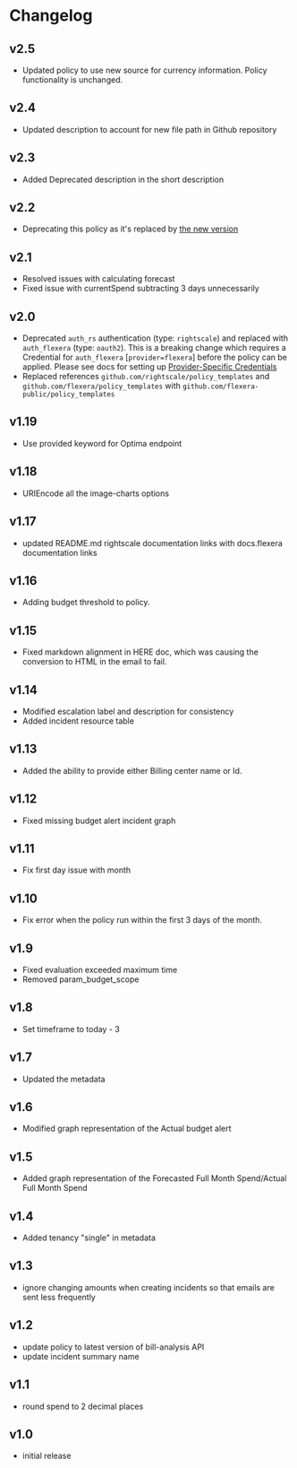# Changelog

## v2.5

- Updated policy to use new source for currency information. Policy functionality is unchanged.

## v2.4

- Updated description to account for new file path in Github repository

## v2.3

- Added Deprecated description in the short description

## v2.2

- Deprecating this policy as it's replaced by [the new version](../budget_report_alerts)

## v2.1

- Resolved issues with calculating forecast
- Fixed issue with currentSpend subtracting 3 days unnecessarily

## v2.0

- Deprecated `auth_rs` authentication (type: `rightscale`) and replaced with `auth_flexera` (type: `oauth2`). This is a breaking change which requires a Credential for `auth_flexera` [`provider=flexera`] before the policy can be applied. Please see docs for setting up [Provider-Specific Credentials](https://docs.flexera.com/flexera/EN/Automation/ProviderCredentials.htm)
- Replaced references `github.com/rightscale/policy_templates` and `github.com/flexera/policy_templates` with `github.com/flexera-public/policy_templates`

## v1.19

- Use provided keyword for Optima endpoint

## v1.18

- URIEncode all the image-charts options

## v1.17

- updated README.md rightscale documentation links with docs.flexera documentation links

## v1.16

- Adding budget threshold to policy.

## v1.15

- Fixed markdown alignment in HERE doc, which was causing the conversion to HTML in the email to fail.

## v1.14

- Modified escalation label and description for consistency
- Added incident resource table

## v1.13

- Added the ability to provide either Billing center name or Id.

## v1.12

- Fixed missing budget alert incident graph

## v1.11

- Fix first day issue with month

## v1.10

- Fix error when the policy run within the first 3 days of the month.

## v1.9

- Fixed evaluation exceeded maximum time
- Removed param_budget_scope

## v1.8

- Set timeframe to today - 3

## v1.7

- Updated the metadata

## v1.6

- Modified graph representation of the Actual budget alert

## v1.5

- Added graph representation of the Forecasted Full Month Spend/Actual Full Month Spend

## v1.4

- Added tenancy "single" in metadata

## v1.3

- ignore changing amounts when creating incidents so that emails are sent less frequently

## v1.2

- update policy to latest version of bill-analysis API
- update incident summary name

## v1.1

- round spend to 2 decimal places

## v1.0

- initial release
